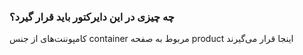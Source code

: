 ### چه چیزی در این دایرکتور باید قرار گیرد؟
کامپوننت‌های از جنس container مربوط به صفحه product اینجا قرار می‌گیرند